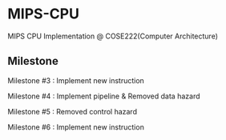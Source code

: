 # MIPS-CPU

MIPS CPU Implementation @ COSE222(Computer Architecture)

## Milestone

Milestone #3 : Implement new instruction

Milestone #4 : Implement pipeline & Removed data hazard

Milestone #5 : Removed control hazard

Milestone #6 : Implement new instruction
